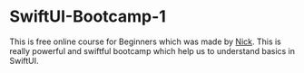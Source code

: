 # SwiftUI-Bootcamp-1
This is free online course for Beginners which was made by <a href="https://www.youtube.com/@SwiftfulThinking">Nick</a>. This is really powerful and swiftful bootcamp which help us to understand basics in SwiftUI.
